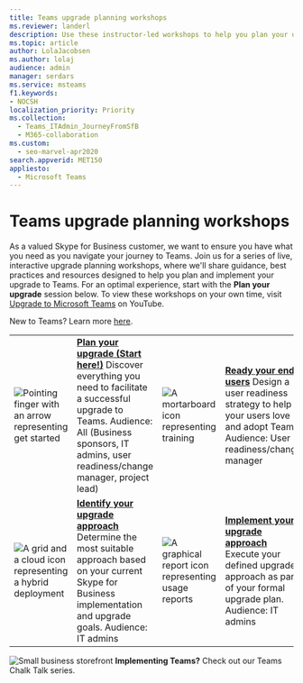 ```yaml
---
title: Teams upgrade planning workshops
ms.reviewer: landerl
description: Use these instructor-led workshops to help you plan your upgrade to Microsoft Teams from Skype for Business.
ms.topic: article
author: LolaJacobsen
ms.author: lolaj
audience: admin
manager: serdars
ms.service: msteams
f1.keywords:
- NOCSH
localization_priority: Priority
ms.collection: 
  - Teams_ITAdmin_JourneyFromSfB
  - M365-collaboration
ms.custom:
  - seo-marvel-apr2020
search.appverid: MET150
appliesto: 
  - Microsoft Teams
---
```

# Teams upgrade planning workshops

As a valued Skype for Business customer, we want to ensure you have what you need as you navigate your journey to Teams. Join us for a series of live, interactive upgrade planning workshops, where we'll share guidance, best practices and resources designed to help you plan and implement your upgrade to Teams. For an optimal experience, start with the **Plan your upgrade** session below. To view these workshops on your own time, visit [Upgrade to Microsoft Teams](https://aka.ms/UpgradeOnDemand) on YouTube.

New to Teams? Learn more [here](https://docs.microsoft.com/microsoftteams/teams-overview).

|               |               |               |               |
| ------------- | ------------- | ------------- | ------------- |
| ![Pointing finger with an arrow representing get started](https://docs.microsoft.com/office/media/icons/get-started-teams.png)  | **[Plan your upgrade (Start here!)](https://microsoftteams.eventbuilder.com/PlanYourUpgrade)**  Discover everything you need to facilitate a successful upgrade to Teams. Audience: All (Business sponsors, IT admins, user readiness/change manager, project lead) | ![A mortarboard icon representing training](https://docs.microsoft.com/office/media/icons/education-tutorial-teams.png)  | **[Ready your end users](https://microsoftteams.eventbuilder.com/UpgradeReadyUsers)** Design a user readiness strategy to help your users love and adopt Teams. Audience: User readiness/change manager |
| ![A grid and a cloud icon representing a hybrid deployment](https://docs.microsoft.com/office/media/icons/hybrid-teams.png)  | **[Identify your upgrade approach](https://microsoftteams.eventbuilder.com/UpgradeApproach)**  Determine the most suitable approach based on your current Skype for Business implementation and upgrade goals. Audience: IT admins | ![A graphical report icon representing usage reports](https://docs.microsoft.com/office/media/icons/usage-report-teams.png)  | **[Implement your upgrade approach](https://microsoftteams.eventbuilder.com/UpgradeImplement)** Execute your defined upgrade approach as part of your formal upgrade plan. Audience: IT admins |


![Small business storefront](https://docs.microsoft.com/office/media/icons/small-business-teams.png) **Implementing Teams?**  Check out our Teams Chalk Talk series. 